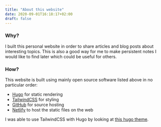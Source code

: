 ```yaml
---
title: "About this website"
date: 2020-09-01T16:18:17+02:00
draft: false
---
```


### Why?

I built this personal website in order to share articles and blog posts about interesting topics. This is also a good way for me to make persistent notes I would like to find later which could be useful for others.

### How?

This website is built using mainly open source software listed above in no particular order:

- [Hugo](https://gohugo.io) for static rendering
- [TailwindCSS](https://tailwindcss.com) for styling
- [GitHub](https://github.com) for source hosting
- [Netlify](https://netlify.com) to host the static files on the web

I was able to use TailwindCSS with Hugo by looking at [this hugo theme](https://bento-hugo-theme.netlify.app/).
